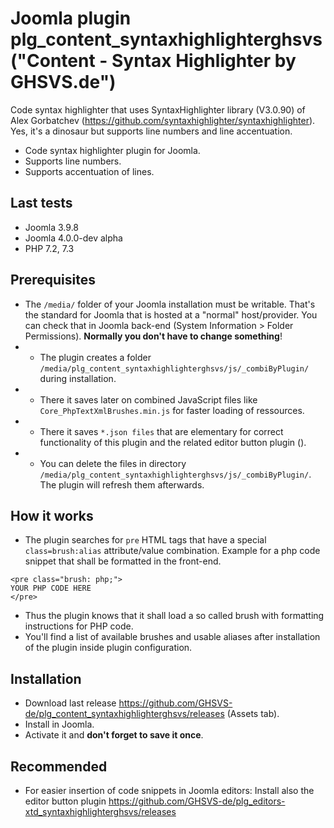 # Joomla plugin plg_content_syntaxhighlighterghsvs ("Content - Syntax Highlighter by GHSVS.de")

Code syntax highlighter that uses SyntaxHighlighter library (V3.0.90) of Alex Gorbatchev (https://github.com/syntaxhighlighter/syntaxhighlighter). Yes, it's a dinosaur but supports line numbers and line accentuation.

- Code syntax highlighter plugin for Joomla.
- Supports line numbers.
- Supports accentuation of lines.

## Last tests
- Joomla 3.9.8
- Joomla 4.0.0-dev alpha
- PHP 7.2, 7.3

## Prerequisites
- The `/media/` folder of your Joomla installation must be writable. That's the standard for Joomla that is hosted at a "normal" host/provider. You can check that in Joomla back-end (System Information > Folder Permissions). **Normally you don't have to change something**!
- - The plugin creates a folder `/media/plg_content_syntaxhighlighterghsvs/js/_combiByPlugin/` during installation.
- - There it saves later on combined JavaScript files like `Core_PhpTextXmlBrushes.min.js` for faster loading of ressources.
- - There it saves `*.json files` that are elementary for correct functionality of this plugin and the related editor button plugin ().
- - You can delete the files in directory `/media/plg_content_syntaxhighlighterghsvs/js/_combiByPlugin/`. The plugin will refresh them afterwards.

## How it works
- The plugin searches for `pre` HTML tags that have a special `class=brush:alias` attribute/value combination. Example for a php code snippet that shall be formatted in the front-end.

```
<pre class="brush: php;">
YOUR PHP CODE HERE
</pre>
```

- Thus the plugin knows that it shall load a so called brush with formatting instructions for PHP code.
- You'll find a list of available brushes and usable aliases after installation of the plugin inside plugin configuration.

## Installation
- Download last release https://github.com/GHSVS-de/plg_content_syntaxhighlighterghsvs/releases (Assets tab).
- Install in Joomla.
- Activate it and **don't forget to save it once**.

## Recommended
- For easier insertion of code snippets in Joomla editors: Install also the editor button plugin https://github.com/GHSVS-de/plg_editors-xtd_syntaxhighlighterghsvs/releases
